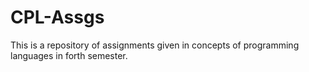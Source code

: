 # CPL-Assgs
This is a repository of assignments given in concepts of programming languages in forth semester.
